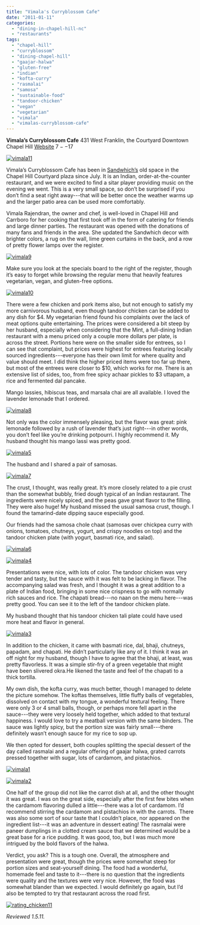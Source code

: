 ```yaml
---
title: "Vimala's Curryblossom Cafe"
date: "2011-01-11"
categories:
  - "dining-in-chapel-hill-nc"
  - "restaurants"
tags:
  - "chapel-hill"
  - "curryblossom"
  - "dining-chapel-hill"
  - "gaajar-halwa"
  - "gluten-free"
  - "indian"
  - "kofta-curry"
  - "rasmalai"
  - "samosa"
  - "sustainable-food"
  - "tandoor-chicken"
  - "vegan"
  - "vegetarian"
  - "vimala"
  - "vimalas-curryblossom-cafe"
---
```


**Vimala’s Curryblossom Cafe** 431 West Franklin, the Courtyard Downtown Chapel Hill [Website](http://www.curryblossom.com/) $7--$17




<div class="caption">

[![](http://s3.amazonaws.com/thegourmez-wpmedia/2011/01/vimala11.jpg "vimala11")](http://s3.amazonaws.com/thegourmez-wpmedia/2011/01/vimala11.jpg)</div>


Vimala’s Curryblossom Cafe has been in [Sandwhich’s](../../../../../?p=924) old space in the Chapel Hill Courtyard plaza since July. It is an Indian, order-at-the-counter restaurant, and we were excited to find a sitar player providing music on the evening we went. This is a very small space, so don’t be surprised if you don’t find a seat right away---that will be better once the weather warms up and the larger patio area can be used more comfortably.

Vimala Rajendran, the owner and chef, is well-loved in Chapel Hill and Carrboro for her cooking that first took off in the form of catering for friends and large dinner parties. The restaurant was opened with the donations of many fans and friends in the area. She updated the Sandwhich decor with brighter colors, a rug on the wall, lime green curtains in the back, and a row of pretty flower lamps over the register.

[![](http://s3.amazonaws.com/thegourmez-wpmedia/2011/01/vimala9.jpg "vimala9")](http://s3.amazonaws.com/thegourmez-wpmedia/2011/01/vimala9.jpg)

Make sure you look at the specials board to the right of the register, though it’s easy to forget while browsing the regular menu that heavily features vegetarian, vegan, and gluten-free options.

[![](http://s3.amazonaws.com/thegourmez-wpmedia/2011/01/vimala10.jpg "vimala10")](http://s3.amazonaws.com/thegourmez-wpmedia/2011/01/vimala10.jpg)

There were a few chicken and pork items also, but not enough to satisfy my more carnivorous husband, even though tandoor chicken can be added to any dish for $4. My vegetarian friend found his complaints over the lack of meat options quite entertaining. The prices were considered a bit steep by her husband, especially when considering that the Mint, a full-dining Indian restaurant with a menu priced only a couple more dollars per plate, is across the street. Portions here were on the smaller side for entrees, so I can see that complaint, but prices were highest for entrees featuring locally sourced ingredients---everyone has their own limit for where quality and value should meet. I did think the higher priced items were too far up there, but most of the entrees were closer to $10, which works for me. There is an extensive list of sides, too, from free spicy achaar pickles to $3 uttapam, a rice and fermented dal pancake.

Mango lassies, hibiscus teas, and marsala chai are all available. I loved the lavender lemonade that I ordered.

[![](http://s3.amazonaws.com/thegourmez-wpmedia/2011/01/vimala8.jpg "vimala8")](http://s3.amazonaws.com/thegourmez-wpmedia/2011/01/vimala8.jpg)

Not only was the color immensely pleasing, but the flavor was great: pink lemonade followed by a rush of lavender that’s just right---in other words, you don’t feel like you’re drinking potpourri. I highly recommend it. My husband thought his mango lassi was pretty good.

[![](http://s3.amazonaws.com/thegourmez-wpmedia/2011/01/vimala5.jpg "vimala5")](http://s3.amazonaws.com/thegourmez-wpmedia/2011/01/vimala5.jpg)

The husband and I shared a pair of samosas.

[![](http://s3.amazonaws.com/thegourmez-wpmedia/2011/01/vimala7.jpg "vimala7")](http://s3.amazonaws.com/thegourmez-wpmedia/2011/01/vimala7.jpg)

The crust, I thought, was really great. It’s more closely related to a pie crust than the somewhat bubbly, fried dough typical of an Indian restaurant. The ingredients were nicely spiced, and the peas gave great flavor to the filling. They were also huge! My husband missed the usual samosa crust, though. I found the tamarind-date dipping sauce especially good.

Our friends had the samosa chole chaat (samosas over chickpea curry with onions, tomatoes, chutneys, yogurt, and crispy noodles on top) and the tandoor chicken plate (with yogurt, basmati rice, and salad).

[![](http://s3.amazonaws.com/thegourmez-wpmedia/2011/01/vimala6.jpg "vimala6")](http://s3.amazonaws.com/thegourmez-wpmedia/2011/01/vimala6.jpg)

[![](http://s3.amazonaws.com/thegourmez-wpmedia/2011/01/vimala4.jpg "vimala4")](http://s3.amazonaws.com/thegourmez-wpmedia/2011/01/vimala4.jpg)

Presentations were nice, with lots of color. The tandoor chicken was very tender and tasty, but the sauce with it was felt to be lacking in flavor. The accompanying salad was fresh, and I thought it was a great addition to a plate of Indian food, bringing in some nice crispness to go with normally rich sauces and rice. The chapati bread---no naan on the menu here---was pretty good. You can see it to the left of the tandoor chicken plate.

My husband thought that his tandoor chicken tali plate could have used more heat and flavor in general.

[![](http://s3.amazonaws.com/thegourmez-wpmedia/2011/01/vimala3.jpg "vimala3")](http://s3.amazonaws.com/thegourmez-wpmedia/2011/01/vimala3.jpg)

In addition to the chicken, it came with basmati rice, dal, bhaji, chutneys, papadam, and chapati. He didn’t particularly like any of it. I think it was an off night for my husband, though I have to agree that the bhaji, at least, was pretty flavorless. It was a simple stir-fry of a green vegetable that might have been slivered okra.He likened the taste and feel of the chapati to a thick tortilla.

My own dish, the kofta curry, was much better, though I managed to delete the picture somehow. The koftas themselves, little fluffy balls of vegetables, dissolved on contact with my tongue, a wonderful textural feeling. There were only 3 or 4 small balls, though, or perhaps more fell apart in the sauce---they were very loosely held together, which added to that textural happiness. I would love to try a meatball version with the same binders. The sauce was lightly spicy, but the portion size was fairly small---there definitely wasn’t enough sauce for my rice to sop up.

We then opted for dessert, both couples splitting the special dessert of the day called rasmalai and a regular offering of gaajar halwa, grated carrots pressed together with sugar, lots of cardamom, and pistachios.

[![](http://s3.amazonaws.com/thegourmez-wpmedia/2011/01/vimala1.jpg "vimala1")](http://s3.amazonaws.com/thegourmez-wpmedia/2011/01/vimala1.jpg)

[![](http://s3.amazonaws.com/thegourmez-wpmedia/2011/01/vimala2.jpg "vimala2")](http://s3.amazonaws.com/thegourmez-wpmedia/2011/01/vimala2.jpg)

One half of the group did not like the carrot dish at all, and the other thought it was great. I was on the great side, especially after the first few bites when the cardamom flavoring dulled a little---there was a lot of cardamom. I’d recommend stirring the cardamom and pistachios in with the carrots.  There was also some sort of sour taste that I couldn’t place, nor appeared on the ingredient list---it was an adventure in dessert eating! The rasmalai were paneer dumplings in a clotted cream sauce that we determined would be a great base for a rice pudding. It was good, too, but I was much more intrigued by the bold flavors of the halwa.

Verdict, you ask? This is a tough one. Overall, the atmosphere and presentation were great, though the prices were somewhat steep for portion sizes and seat-yourself dining. The food had a wonderful, homemade feel and taste to it---there is no question that the ingredients were quality and the textures were very nice. However, the food was somewhat blander than we expected. I would definitely go again, but I’d also be tempted to try that restaurant across the road first.

[![](http://s3.amazonaws.com/thegourmez-wpmedia/2009/02/rating_chicken11.gif "rating_chicken11")](http://s3.amazonaws.com/thegourmez-wpmedia/2009/02/rating_chicken11.gif)

_Reviewed 1.5.11._
